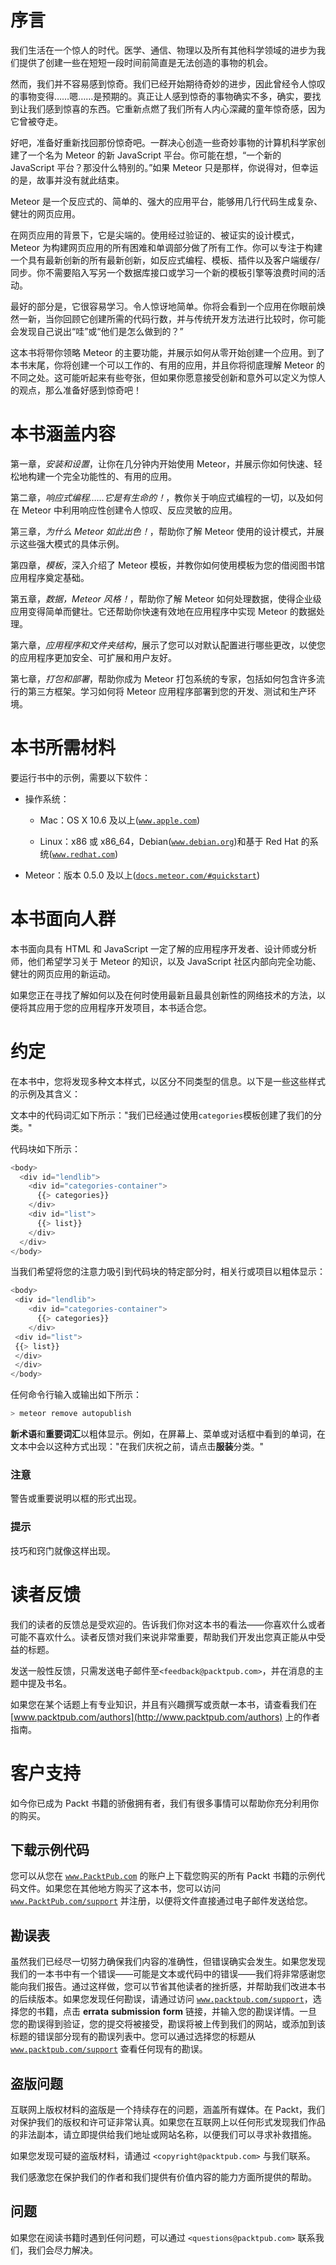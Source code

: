 # 序言

我们生活在一个惊人的时代。医学、通信、物理以及所有其他科学领域的进步为我们提供了创建一些在短短一段时间前简直是无法创造的事物的机会。

然而，我们并不容易感到惊奇。我们已经开始期待奇妙的进步，因此曾经令人惊叹的事物变得……嗯……是预期的。真正让人感到惊奇的事物确实不多，确实，要找到让我们感到惊喜的东西。它重新点燃了我们所有人内心深藏的童年惊奇感，因为它曾被夺走。

好吧，准备好重新找回那份惊奇吧。一群决心创造一些奇妙事物的计算机科学家创建了一个名为 Meteor 的新 JavaScript 平台。你可能在想，“一个新的 JavaScript 平台？那没什么特别的。”如果 Meteor 只是那样，你说得对，但幸运的是，故事并没有就此结束。

Meteor 是一个反应式的、简单的、强大的应用平台，能够用几行代码生成复杂、健壮的网页应用。

在网页应用的背景下，它是尖端的。使用经过验证的、被证实的设计模式，Meteor 为构建网页应用的所有困难和单调部分做了所有工作。你可以专注于构建一个具有最新创新的所有最新创新，如反应式编程、模板、插件以及客户端缓存/同步。你不需要陷入写另一个数据库接口或学习一个新的模板引擎等浪费时间的活动。

最好的部分是，它很容易学习。令人惊讶地简单。你将会看到一个应用在你眼前焕然一新，当你回顾它创建所需的代码行数，并与传统开发方法进行比较时，你可能会发现自己说出“哇”或“他们是怎么做到的？”

这本书将带你领略 Meteor 的主要功能，并展示如何从零开始创建一个应用。到了本书末尾，你将创建一个可以工作的、有用的应用，并且你将彻底理解 Meteor 的不同之处。这可能听起来有些夸张，但如果你愿意接受创新和意外可以定义为惊人的观点，那么准备好感到惊奇吧！

# 本书涵盖内容

第一章，*安装和设置*，让你在几分钟内开始使用 Meteor，并展示你如何快速、轻松地构建一个完全功能性的、有用的应用。

第二章，*响应式编程……它是有生命的！*，教你关于响应式编程的一切，以及如何在 Meteor 中利用响应性创建令人惊叹、反应灵敏的应用。

第三章，*为什么 Meteor 如此出色！*，帮助你了解 Meteor 使用的设计模式，并展示这些强大模式的具体示例。

第四章，*模板*，深入介绍了 Meteor 模板，并教你如何使用模板为您的借阅图书馆应用程序奠定基础。

第五章，*数据，Meteor 风格！*，帮助你了解 Meteor 如何处理数据，使得企业级应用变得简单而健壮。它还帮助你快速有效地在应用程序中实现 Meteor 的数据处理。

第六章，*应用程序和文件夹结构*，展示了您可以对默认配置进行哪些更改，以使您的应用程序更加安全、可扩展和用户友好。

第七章，*打包和部署*，帮助你成为 Meteor 打包系统的专家，包括如何包含许多流行的第三方框架。学习如何将 Meteor 应用程序部署到您的开发、测试和生产环境。

# 本书所需材料

要运行书中的示例，需要以下软件：

+   操作系统：

    +   Mac：OS X 10.6 及以上([`www.apple.com`](http://www.apple.com))

    +   Linux：x86 或 x86_64，Debian([`www.debian.org`](http://www.debian.org))和基于 Red Hat 的系统([`www.redhat.com`](http://www.redhat.com))

+   Meteor：版本 0.5.0 及以上([`docs.meteor.com/#quickstart`](http://docs.meteor.com/#quickstart))

# 本书面向人群

本书面向具有 HTML 和 JavaScript 一定了解的应用程序开发者、设计师或分析师，他们希望学习关于 Meteor 的知识，以及 JavaScript 社区内部向完全功能、健壮的网页应用的新运动。

如果您正在寻找了解如何以及在何时使用最新且最具创新性的网络技术的方法，以便将其应用于您的应用程序开发项目，本书适合您。

# 约定

在本书中，您将发现多种文本样式，以区分不同类型的信息。以下是一些这些样式的示例及其含义：

文本中的代码词汇如下所示："我们已经通过使用`categories`模板创建了我们的分类。"

代码块如下所示：

```js
<body>
  <div id="lendlib">
    <div id="categories-container">
      {{> categories}}
    </div>   
    <div id="list">
      {{> list}} 
    </div> 
  </div> 
</body> 
```

当我们希望将您的注意力吸引到代码块的特定部分时，相关行或项目以粗体显示：

```js
<body>
 <div id="lendlib">
    <div id="categories-container">
      {{> categories}}
    </div>   
 <div id="list">
 {{> list}} 
 </div> 
 </div> 
</body>
```

任何命令行输入或输出如下所示：

```js
> meteor remove autopublish

```

**新术语**和**重要词汇**以粗体显示。例如，在屏幕上、菜单或对话框中看到的单词，在文本中会以这种方式出现："在我们庆祝之前，请点击**服装**分类。"

### 注意

警告或重要说明以框的形式出现。

### 提示

技巧和窍门就像这样出现。

# 读者反馈

我们的读者的反馈总是受欢迎的。告诉我们你对这本书的看法——你喜欢什么或者可能不喜欢什么。读者反馈对我们来说非常重要，帮助我们开发出您真正能从中受益的标题。

发送一般性反馈，只需发送电子邮件至`<feedback@packtpub.com>`，并在消息的主题中提及书名。

如果您在某个话题上有专业知识，并且有兴趣撰写或贡献一本书，请查看我们在 [www.packtpub.com/authors](http://www.packtpub.com/authors) 上的作者指南。

# 客户支持

如今你已成为 Packt 书籍的骄傲拥有者，我们有很多事情可以帮助你充分利用你的购买。

## 下载示例代码

您可以从您在 [`www.PacktPub.com`](http://www.PacktPub.com) 的账户上下载您购买的所有 Packt 书籍的示例代码文件。如果您在其他地方购买了这本书，您可以访问 [`www.PacktPub.com/support`](http://www.PacktPub.com/support) 并注册，以便将文件直接通过电子邮件发送给您。

## 勘误表

虽然我们已经尽一切努力确保我们内容的准确性，但错误确实会发生。如果您发现我们的一本书中有一个错误——可能是文本或代码中的错误——我们将非常感谢您能向我们报告。通过这样做，您可以节省其他读者的挫折感，并帮助我们改进本书的后续版本。如果您发现任何勘误，请通过访问 [`www.packtpub.com/support`](http://www.packtpub.com/support)，选择您的书籍，点击 **errata** **submission** **form** 链接，并输入您的勘误详情。一旦您的勘误得到验证，您的提交将被接受，勘误将被上传到我们的网站，或添加到该标题的错误部分现有的勘误列表中。您可以通过选择您的标题从 [`www.packtpub.com/support`](http://www.packtpub.com/support) 查看任何现有的勘误。

## 盗版问题

互联网上版权材料的盗版是一个持续存在的问题，涵盖所有媒体。在 Packt，我们对保护我们的版权和许可证非常认真。如果您在互联网上以任何形式发现我们作品的非法副本，请立即提供给我们地址或网站名称，以便我们可以寻求补救措施。

如果您发现可疑的盗版材料，请通过 `<copyright@packtpub.com>` 与我们联系。

我们感激您在保护我们的作者和我们提供有价值内容的能力方面所提供的帮助。

## 问题

如果您在阅读书籍时遇到任何问题，可以通过 `<questions@packtpub.com>` 联系我们，我们会尽力解决。
